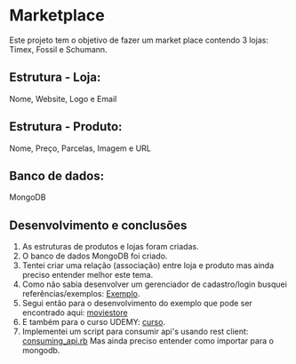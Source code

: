 # Marketplace

Este projeto tem o objetivo de fazer um market place contendo 3 lojas: Timex, Fossil e Schumann.

## Estrutura - Loja:
Nome, Website, Logo e Email

## Estrutura - Produto:
Nome, Preço, Parcelas, Imagem e URL

## Banco de dados:
MongoDB

## Desenvolvimento e conclusões
1) As estruturas de produtos e lojas foram criadas. 
2) O banco de dados MongoDB foi criado.
3) Tentei criar uma relação (associação) entre loja e produto mas ainda preciso entender melhor este tema.
4) Como não sabia desenvolver um gerenciador de cadastro/login busquei referências/exemplos: [Exemplo](https://www.sitepoint.com/build-online-store-rails/).
5) Segui então para o desenvolvimento do exemplo que pode ser encontrado aqui: [moviestore](https://github.com/markikojr/desafio-ruby/tree/master/Developer/moviestore)  
6) E também para o curso UDEMY: [curso](https://www.udemy.com/course/learn-how-to-build-a-ruby-on-rails-marketplace-from-scratch/).
7) Implementei um script para consumir api's usando rest client: [consuming_api.rb](https://github.com/markikojr/desafio-ruby/tree/master/marketplace_app/consuming_api.rb) Mas ainda preciso entender como importar para o mongodb.























